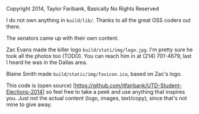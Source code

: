 Copyright 2014, Taylor Faribank, Basically No Rights Reserved

I do not own anything in `build/lib/`.  Thanks to all the great OSS coders out there.

The senators came up with their own content.

Zac Evans made the killer logo `build/stati/img/logo.jpg`.  I'm pretty sure he took all the photos too (TODO).  You can reach him in at (214) 701-4679, last I heard he was in the Dallas area.

Blaine Smith made `build/static/img/favicon.ico`, based on Zac's logo.

This code is (open source) [https://github.com/jtfairbank/UTD-Student-Elections-2014] so feel free to take a peek and use anything that inspires you.  Just not the actual content (logo, images, text/copy), since that's not mine to give away.